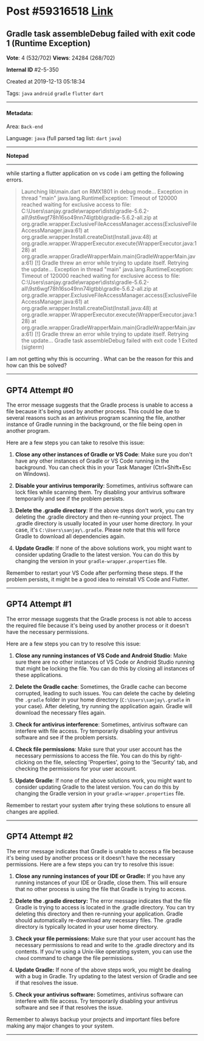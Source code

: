 
# Post \#59316518 [Link](https://stackoverflow.com/questions/59316518/)

## Gradle task assembleDebug failed with exit code 1 (Runtime Exception)

**Vote**: 4 (532/702) **Views**: 24284 (268/702) 

**Internal ID** \#2-5-350

Created at 2019-12-13 05:18:34

Tags: `java` `android` `gradle` `flutter` `dart`

----------

#### Metadata:

Area: `Back-end`

Language: `java` (full parsed tag list: `dart` `java`)

----------

**Notepad**


----------

while starting a flutter application on vs code i am getting the following errors.

> Launching lib\main.dart on RMX1801 in debug mode...
  Exception in thread "main" java.lang.RuntimeException: Timeout of 120000 reached waiting for exclusive access to file: C:\Users\sanjay.gradle\wrapper\dists\gradle-5.6.2-all\9st6wgf78h16so49nn74lgtbb\gradle-5.6.2-all.zip
      at org.gradle.wrapper.ExclusiveFileAccessManager.access(ExclusiveFileAccessManager.java:61)
      at org.gradle.wrapper.Install.createDist(Install.java:48)
      at org.gradle.wrapper.WrapperExecutor.execute(WrapperExecutor.java:128)
      at org.gradle.wrapper.GradleWrapperMain.main(GradleWrapperMain.java:61)
  [!] Gradle threw an error while trying to update itself. Retrying the update...
  Exception in thread "main" java.lang.RuntimeException: Timeout of 120000 reached waiting for exclusive access to file: C:\Users\sanjay.gradle\wrapper\dists\gradle-5.6.2-all\9st6wgf78h16so49nn74lgtbb\gradle-5.6.2-all.zip
      at org.gradle.wrapper.ExclusiveFileAccessManager.access(ExclusiveFileAccessManager.java:61)
      at org.gradle.wrapper.Install.createDist(Install.java:48)
      at org.gradle.wrapper.WrapperExecutor.execute(WrapperExecutor.java:128)
      at org.gradle.wrapper.GradleWrapperMain.main(GradleWrapperMain.java:61)
  [!] Gradle threw an error while trying to update itself. Retrying the update...
  Gradle task assembleDebug failed with exit code 1
  Exited (sigterm)

I am not getting why this is occurring . What can be the reason for this and how can this be solved?


----------
        
## GPT4 Attempt \#0

The error message suggests that the Gradle process is unable to access a file because it's being used by another process. This could be due to several reasons such as an antivirus program scanning the file, another instance of Gradle running in the background, or the file being open in another program.

Here are a few steps you can take to resolve this issue:

1. **Close any other instances of Gradle or VS Code**: Make sure you don't have any other instances of Gradle or VS Code running in the background. You can check this in your Task Manager (Ctrl+Shift+Esc on Windows).

2. **Disable your antivirus temporarily**: Sometimes, antivirus software can lock files while scanning them. Try disabling your antivirus software temporarily and see if the problem persists.

3. **Delete the .gradle directory**: If the above steps don't work, you can try deleting the .gradle directory and then re-running your project. The .gradle directory is usually located in your user home directory. In your case, it's `C:\Users\sanjay\.gradle`. Please note that this will force Gradle to download all dependencies again.

4. **Update Gradle**: If none of the above solutions work, you might want to consider updating Gradle to the latest version. You can do this by changing the version in your `gradle-wrapper.properties` file.

Remember to restart your VS Code after performing these steps. If the problem persists, it might be a good idea to reinstall VS Code and Flutter.

--------

## GPT4 Attempt \#1

The error message suggests that the Gradle process is not able to access the required file because it's being used by another process or it doesn't have the necessary permissions.

Here are a few steps you can try to resolve this issue:

1. **Close any running instances of VS Code and Android Studio**: Make sure there are no other instances of VS Code or Android Studio running that might be locking the file. You can do this by closing all instances of these applications.

2. **Delete the Gradle cache**: Sometimes, the Gradle cache can become corrupted, leading to such issues. You can delete the cache by deleting the `.gradle` folder in your home directory (`C:\Users\sanjay\.gradle` in your case). After deleting, try running the application again. Gradle will download the necessary files again.

3. **Check for antivirus interference**: Sometimes, antivirus software can interfere with file access. Try temporarily disabling your antivirus software and see if the problem persists.

4. **Check file permissions**: Make sure that your user account has the necessary permissions to access the file. You can do this by right-clicking on the file, selecting 'Properties', going to the 'Security' tab, and checking the permissions for your user account.

5. **Update Gradle**: If none of the above solutions work, you might want to consider updating Gradle to the latest version. You can do this by changing the Gradle version in your `gradle-wrapper.properties` file.

Remember to restart your system after trying these solutions to ensure all changes are applied.

--------

## GPT4 Attempt \#2

The error message indicates that Gradle is unable to access a file because it's being used by another process or it doesn't have the necessary permissions. Here are a few steps you can try to resolve this issue:

1. **Close any running instances of your IDE or Gradle:** If you have any running instances of your IDE or Gradle, close them. This will ensure that no other process is using the file that Gradle is trying to access.

2. **Delete the .gradle directory:** The error message indicates that the file Gradle is trying to access is located in the .gradle directory. You can try deleting this directory and then re-running your application. Gradle should automatically re-download any necessary files. The .gradle directory is typically located in your user home directory.

3. **Check your file permissions:** Make sure that your user account has the necessary permissions to read and write to the .gradle directory and its contents. If you're using a Unix-like operating system, you can use the `chmod` command to change the file permissions.

4. **Update Gradle:** If none of the above steps work, you might be dealing with a bug in Gradle. Try updating to the latest version of Gradle and see if that resolves the issue.

5. **Check your antivirus software:** Sometimes, antivirus software can interfere with file access. Try temporarily disabling your antivirus software and see if that resolves the issue.

Remember to always backup your projects and important files before making any major changes to your system.

--------
